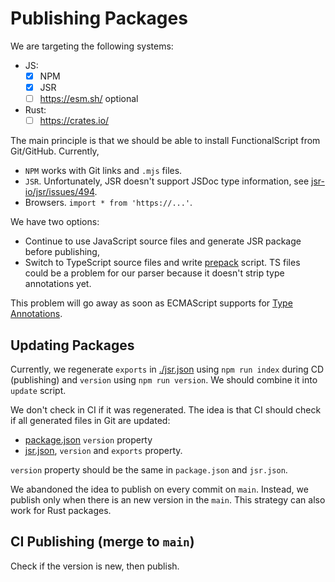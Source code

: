 # Publishing Packages

We are targeting the following systems:

- JS:
  - [X] NPM
  - [X] JSR
  - [ ] https://esm.sh/ optional
- Rust:
  - [ ] https://crates.io/

The main principle is that we should be able to install FunctionalScript from Git/GitHub. Currently,

- `NPM` works with Git links and `.mjs` files.
- `JSR`. Unfortunately, JSR doesn't support JSDoc type information, see [jsr-io/jsr/issues/494](https://github.com/jsr-io/jsr/issues/494).
- Browsers. `import * from 'https://...'`.

We have two options:

- Continue to use JavaScript source files and generate JSR package before publishing,
- Switch to TypeScript source files and write [prepack](https://docs.npmjs.com/cli/v7/using-npm/scripts) script. TS files could be a problem for our parser because it doesn't strip type annotations yet.

This problem will go away as soon as ECMAScript supports for [Type Annotations](https://github.com/tc39/proposal-type-annotations).

## Updating Packages

Currently, we regenerate `exports` in [./jsr.json](./index.f.mjs) using `npm run index` during CD (publishing) and `version` using `npm run version`. We should combine it into `update` script.

We don't check in CI if it was regenerated. The idea is that CI should check if all generated files in Git are updated:

- [package.json](./package.json) `version` property
- [jsr.json](./jsr.json), `version` and `exports` property.

`version` property should be the same in `package.json` and `jsr.json`.

We abandoned the idea to publish on every commit on `main`. Instead, we publish only when there is an new version in the `main`. This strategy can also work for Rust packages.

## CI Publishing (merge to `main`)

Check if the version is new, then publish.
